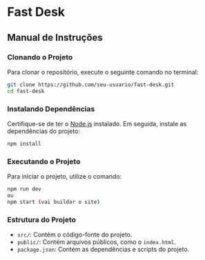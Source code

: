 # Fast Desk

## Manual de Instruções

### Clonando o Projeto

Para clonar o repositório, execute o seguinte comando no terminal:

```bash
git clone https://github.com/seu-usuario/fast-desk.git
cd fast-desk
```

### Instalando Dependências

Certifique-se de ter o [Node.js](https://nodejs.org/) instalado. Em seguida, instale as dependências do projeto:

```bash
npm install
```

### Executando o Projeto

Para iniciar o projeto, utilize o comando:

```bash
npm run dev
ou
npm start (vai buildar o site)
```

### Estrutura do Projeto

- `src/`: Contém o código-fonte do projeto.
- `public/`: Contém arquivos públicos, como o `index.html`.
- `package.json`: Contém as dependências e scripts do projeto.
